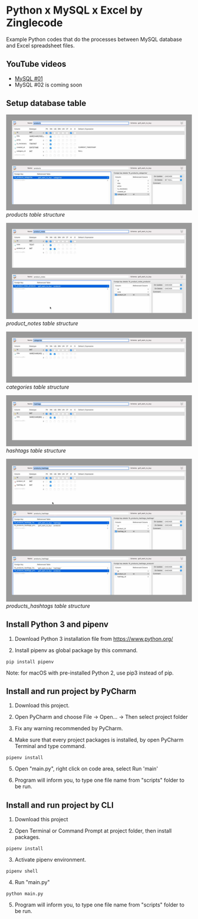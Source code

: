 # Python x MySQL x Excel by Zinglecode
 
Example Python codes that do the processes between MySQL database and Excel spreadsheet files.

## YouTube videos

- [MySQL #01](https://www.youtube.com/watch?v=axraNvtHjO4)
- MySQL #02 is coming soon

## Setup database table

![products table structure](https://raw.githubusercontent.com/potchangelo/python-mysql-excel/dev/snapshots/db-table-products-structure.jpg "products table structure")
*products table structure*

![product_notes table structure](https://raw.githubusercontent.com/potchangelo/python-mysql-excel/dev/snapshots/db-table-product-notes-structure.jpg "product_notes table structure")
*product_notes table structure*

![categories table structure](https://raw.githubusercontent.com/potchangelo/python-mysql-excel/dev/snapshots/db-table-categories-structure.jpg "categories table structure")
*categories table structure*

![hashtags table structure](https://raw.githubusercontent.com/potchangelo/python-mysql-excel/dev/snapshots/db-table-hashtags-structure.jpg "hashtags table structure")
*hashtags table structure*

![products_hashtags table structure](https://raw.githubusercontent.com/potchangelo/python-mysql-excel/dev/snapshots/db-table-products-hashtags-structure.jpg "products_hashtags table structure")
*products_hashtags table structure*

## Install Python 3 and pipenv

1. Download Python 3 installation file from https://www.python.org/

2. Install pipenv as global package by this command.

```
pip install pipenv
```

Note: for macOS with pre-installed Python 2, use pip3 instead of pip.

## Install and run project by PyCharm

1. Download this project.

2. Open PyCharm and choose File -> Open... -> Then select project folder

3. Fix any warning recommended by PyCharm.

4. Make sure that every project packages is installed, by open PyCharm Terminal and type command.

```
pipenv install
```

5. Open "main.py", right click on code area, select Run 'main'

6. Program will inform you, to type one file name from "scripts" folder to be run.

## Install and run project by CLI

1. Download this project

2. Open Terminal or Command Prompt at project folder, then install packages.

```
pipenv install
```

3. Activate pipenv environment.

```
pipenv shell
```

4. Run "main.py"

```
python main.py
```

5. Program will inform you, to type one file name from "scripts" folder to be run.
